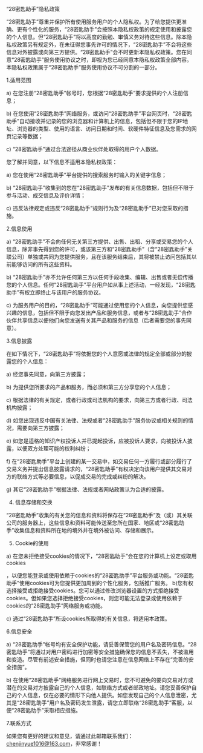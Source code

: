 “28密匙助手”隐私政策


“28密匙助手”尊重并保护所有使用服务用户的个人隐私权。为了给您提供更准确、更有个性化的服务，“28密匙助手”会按照本隐私权政策的规定使用和披露您的个人信息。但“28密匙助手”将以高度的勤勉、审慎义务对待这些信息。除本隐私权政策另有规定外，在未征得您事先许可的情况下，“28密匙助手”不会将这些信息对外披露或向第三方提供。“28密匙助手”会不时更新本隐私权政策。您在同意“28密匙助手”服务使用协议之时，即视为您已经同意本隐私权政策全部内容。本隐私权政策属于“28密匙助手”服务使用协议不可分割的一部分。

1.适用范围

a) 在您注册“28密匙助手”帐号时，您根据“28密匙助手”要求提供的个人注册信息；

b) 在您使用“28密匙助手”网络服务，或访问“28密匙助手”平台网页时，“28密匙助手”自动接收并记录的您的浏览器和计算机上的信息，包括但不限于您的IP地址、浏览器的类型、使用的语言、访问日期和时间、软硬件特征信息及您需求的网页记录等数据；

c) “28密匙助手”通过合法途径从商业伙伴处取得的用户个人数据。

您了解并同意，以下信息不适用本隐私权政策：

a) 您在使用“28密匙助手”平台提供的搜索服务时输入的关键字信息；

b) “28密匙助手”收集到的您在“28密匙助手”发布的有关信息数据，包括但不限于参与活动、成交信息及评价详情；

c) 违反法律规定或违反“28密匙助手”规则行为及“28密匙助手”已对您采取的措施。

2.信息使用

a) “28密匙助手”不会向任何无关第三方提供、出售、出租、分享或交易您的个人信息，除非事先得到您的许可，或该第三方和“28密匙助手”（含“28密匙助手”关联公司）单独或共同为您提供服务，且在该服务结束后，其将被禁止访问包括其以前能够访问的所有这些资料。

b) “28密匙助手”亦不允许任何第三方以任何手段收集、编辑、出售或者无偿传播您的个人信息。任何“28密匙助手”平台用户如从事上述活动，一经发现，“28密匙助手”有权立即终止与该用户的服务协议。

c) 为服务用户的目的，“28密匙助手”可能通过使用您的个人信息，向您提供您感兴趣的信息，包括但不限于向您发出产品和服务信息，或者与“28密匙助手”合作伙伴共享信息以便他们向您发送有关其产品和服务的信息（后者需要您的事先同意）。

3.信息披露

在如下情况下，“28密匙助手”将依据您的个人意愿或法律的规定全部或部分的披露您的个人信息：

a) 经您事先同意，向第三方披露；

b) 为提供您所要求的产品和服务，而必须和第三方分享您的个人信息；

c) 根据法律的有关规定，或者行政或司法机构的要求，向第三方或者行政、司法机构披露；

d) 如您出现违反中国有关法律、法规或者“28密匙助手”服务协议或相关规则的情况，需要向第三方披露；

e) 如您是适格的知识产权投诉人并已提起投诉，应被投诉人要求，向被投诉人披露，以便双方处理可能的权利纠纷；

f) 在“28密匙助手”平台上创建的某一交易中，如交易任何一方履行或部分履行了交易义务并提出信息披露请求的，“28密匙助手”有权决定向该用户提供其交易对方的联络方式等必要信息，以促成交易的完成或纠纷的解决。

g) 其它“28密匙助手”根据法律、法规或者网站政策认为合适的披露。

4. 信息存储和交换

“28密匙助手”收集的有关您的信息和资料将保存在“28密匙助手”及（或）其关联公司的服务器上，这些信息和资料可能传送至您所在国家、地区或“28密匙助手”收集信息和资料所在地的境外并在境外被访问、存储和展示。

5. Cookie的使用

a) 在您未拒绝接受cookies的情况下，“28密匙助手”会在您的计算机上设定或取用cookies

，以便您能登录或使用依赖于cookies的“28密匙助手”平台服务或功能。“28密匙助手”使用cookies可为您提供更加周到的个性化服务，包括推广服务。  b)您有权选择接受或拒绝接受cookies。您可以通过修改浏览器设置的方式拒绝接受cookies。但如果您选择拒绝接受cookies，则您可能无法登录或使用依赖于cookies的“28密匙助手”网络服务或功能。

c) 通过“28密匙助手”所设cookies所取得的有关信息，将适用本政策。

6.信息安全

a) “28密匙助手”帐号均有安全保护功能，请妥善保管您的用户名及密码信息。“28密匙助手”将通过对用户密码进行加密等安全措施确保您的信息不丢失，不被滥用和变造。尽管有前述安全措施，但同时也请您注意在信息网络上不存在“完善的安全措施”。

b) 在使用“28密匙助手”网络服务进行网上交易时，您不可避免的要向交易对方或潜在的交易对方披露自己的个人信息，如联络方式或者邮政地址。请您妥善保护自己的个人信息，仅在必要的情形下向他人提供。如您发现自己的个人信息泄密，尤其是“28密匙助手”用户名及密码发生泄露，请您立即联络“28密匙助手”客服，以便“28密匙助手”采取相应措施。

7.联系方式

如果您有更好的建议和意见，请通过此邮箱联系我们：chenjinyue1016@163.com，非常感谢！
